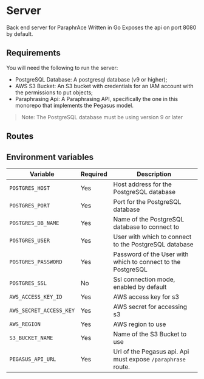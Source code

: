 # Server
Back end server for ParaphrAce Written in Go
Exposes the api on port 8080 by default.

## Requirements
You will need the following to run the server:
- PostgreSQL Database: A postgresql database (v9 or higher);
- AWS S3 Bucket: An S3 bucket with credentials for an IAM account with the permissions to put objects;
- Paraphrasing Api: A Paraphrasing API, specifically the one in this monorepo that implements the Pegasus model.

> Note: The PostgreSQL database must be using version 9 or later

## Routes


## Environment variables
| Variable                | Required | Description                                                  |
|-------------------------|----------|--------------------------------------------------------------|
| `POSTGRES_HOST`         | Yes      | Host address for the PostgreSQL database                     |
| `POSTGRES_PORT`         | Yes      | Port for the PostgreSQL database                             |
| `POSTGRES_DB_NAME`      | Yes      | Name of the PostgreSQL database to connect to                |
| `POSTGRES_USER`         | Yes      | User with which to connect to the PostgreSQL database        |
| `POSTGRES_PASSWORD`     | Yes      | Password of the User with which to connect to the PostgreSQL |
| `POSTGRES_SSL`          | No       | Ssl connection mode, enabled by default                      |         
| `AWS_ACCESS_KEY_ID`     | Yes      | AWS access key for s3                                        |
| `AWS_SECRET_ACCESS_KEY` | Yes      | AWS secret for accessing s3                                  |
| `AWS_REGION`            | Yes      | AWS region to use                                            |
| `S3_BUCKET_NAME`        | Yes      | Name of the S3 Bucket to use                                 |
| `PEGASUS_API_URL`       | Yes      | Url of the Pegasus api. Api must expose `/paraphrase` route. |
